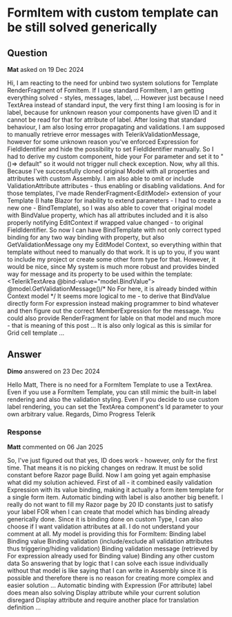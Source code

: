# FormItem with custom template can be still solved generically

## Question

**Mat** asked on 19 Dec 2024

Hi, I am reacting to the need for unbind two system solutions for Template RenderFragment of FomItem. If I use standard FormItem, I am getting everything solved - styles, messages, label, ... However just because I need TextArea instead of standard input, the very first thing I am loosing is for in label, because for unknown reason your components have given ID and it cannot be read for that for attribute of label. After losing that standard behaviour, I am also losing error propagating and validations. I am supposed to manually retrieve error messages with TelerikValidationMessage, however for some unknown reason you've enforced Expression for FieldIdentifier and hide the possibility to set FieldIdentifier manually. So I had to derive my custom component, hide your For parameter and set it to "()=> default" so it would not trigger null check exception. Now, why all this. Because I've successfully cloned original Model with all properties and attributes with custom Assembly. I am also able to omit or include ValidationAttribute attributes - thus enabling or disabling validations. And for those templates, I've made RenderFragment<EditModel<TValue>> extension of your Template (I hate Blazor for inability to extend parameters - I had to create a new one - BindTemplate), so I was also able to cover that original model with BindValue property, which has all attributes included and it is also properly notifying EditContext if wrapped value changed - to original FieldIdentifier. So now I can have BindTemplate with not only correct typed binding for any two way binding with property, but also GetValidationMessage ony my EditModel Context, so everything within that template without need to manually do that work. It is up to you, if you want to include my project or create some other form type for that. However, it would be nice, since My system is much more robust and provides binded way for message and its property to be used within the template: <AnetFormItem EditModel="()=> this.Is.Your.Previous.For.Attribute"> <BindTemplate Context="model"> <TelerikTextArea @bind-value="model.BindValue"> @model.GetValidationMessage()/* No For here, it is already binded within Context model */ </BindTemplate> </AnetFormItem> It seems more logical to me - to derive that BindValue directly form For expression instead making programmer to bind whatever and then figure out the correct MemberExpression for the message. You could also provide RenderFragment for lable on that model and much more - that is meaning of this post ... It is also only logical as this is similar for Grid cell template ...

## Answer

**Dimo** answered on 23 Dec 2024

Hello Matt, There is no need for a FormItem Template to use a TextArea. Even if you use a FormItem Template, you can still mimic the built-in label rendering and also the validation styling. Even if you decide to use custom label rendering, you can set the TextArea component's Id parameter to your own arbitrary value. Regards, Dimo Progress Telerik

### Response

**Matt** commented on 06 Jan 2025

So, I've just figured out that yes, ID does work - however, only for the first time. That means it is no picking changes on redraw. It must be solid constant before Razor page Build. Now I am going yet again emphasise what did my solution achieved. First of all - it combined easily validation Expression with its value binding, making it actually a form item template for a single form item. Automatic binding with label is also another big benefit. I really do not want to fill my Razor page by 20 ID constants just to satisfy your label FOR when I can create that model which has binding already generically done. Since it is binding done on custom Type, I can also choose if I want validation attributes at all. I do not understand your comment at all. My model is providing this for FormItem: Binding label Binding value Binding validation (include/exclude all validation attributes thus triggering/hiding validation) Binding validation message (retrieved by For expression already used for Binding value) Binding any other custom data So answering that by logic that I can solve each issue individually without that model is like saying that I can write in Assembly since it is possible and therefore there is no reason for creating more complex and easier solution ... Automatic binding with Expression (For attribute) label does mean also solving Display attribute while your current solution disregard Display attribute and require another place for translation definition ...
